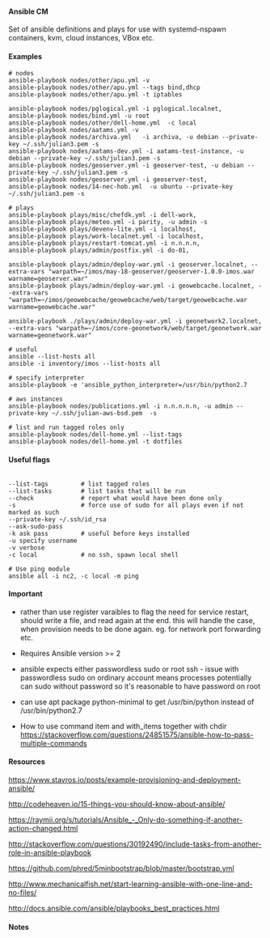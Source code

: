 
#### Ansible CM

Set of ansible definitions and plays for use with systemd-nspawn containers, kvm, cloud instances, VBox etc.


#### Examples

```
# nodes
ansible-playbook nodes/other/apu.yml -v
ansible-playbook nodes/other/apu.yml --tags bind,dhcp
ansible-playbook nodes/other/apu.yml -t iptables

ansible-playbook nodes/pglogical.yml -i pglogical.localnet,
ansible-playbook nodes/bind.yml -u root
ansible-playbook nodes/other/dell-home.yml  -c local
ansible-playbook nodes/aatams.yml -v
ansible-playbook nodes/archiva.yml   -i archiva, -u debian --private-key ~/.ssh/julian3.pem -s
ansible-playbook nodes/aatams-dev.yml -i aatams-test-instance, -u debian --private-key ~/.ssh/julian3.pem -s
ansible-playbook nodes/geoserver.yml -i geoserver-test, -u debian --private-key ~/.ssh/julian3.pem -s
ansible-playbook nodes/geoserver.yml -i geoserver-test,
ansible-playbook nodes/14-nec-hob.yml  -u ubuntu --private-key ~/.ssh/julian3.pem -s

# plays
ansible-playbook plays/misc/chefdk.yml -i dell-work,
ansible-playbook plays/meteo.yml -i parity, -u admin -s
ansible-playbook plays/devenv-lite.yml -i localhost,
ansible-playbook plays/work-localnet.yml -i localhost,
ansible-playbook plays/restart-tomcat.yml -i n.n.n.n,
ansible-playbook plays/admin/postfix.yml -i do-01,

ansible-playbook plays/admin/deploy-war.yml -i geoserver.localnet, --extra-vars "warpath=~/imos/may-18-geoserver/geoserver-1.0.0-imos.war warname=geoserver.war"
ansible-playbook plays/admin/deploy-war.yml -i geowebcache.localnet, --extra-vars "warpath=~/imos/geowebcache/geowebcache/web/target/geowebcache.war warname=geowebcache.war"

ansible-playbook ./plays/admin/deploy-war.yml -i geonetwork2.localnet, --extra-vars "warpath=~/imos/core-geonetwork/web/target/geonetwork.war warname=geonetwork.war"

# useful
ansible --list-hosts all
ansible -i inventory/imos --list-hosts all

# specify interpreter
ansible-playbook -e 'ansible_python_interpreter=/usr/bin/python2.7

# aws instances
ansible-playbook nodes/publications.yml -i n.n.n.n.n, -u admin --private-key ~/.ssh/julian-aws-bsd.pem  -s

# list and run tagged roles only
ansible-playbook nodes/dell-home.yml --list-tags
ansible-playbook nodes/dell-home.yml -t dotfiles

```

#### Useful flags
```

--list-tags         # list tagged roles
--list-tasks        # list tasks that will be run
--check             # report what would have been done only
-s                  # force use of sudo for all plays even if not marked as such
--private-key ~/.ssh/id_rsa
--ask-sudo-pass
-k ask pass         # useful before keys installed
-u specify username
-v verbose
-c local            # no ssh, spawn local shell

# Use ping module
ansible all -i nc2, -c local -m ping
```

#### Important

- rather than use register varaibles to flag the need for service restart, should write a file, and read again at the end.  this will handle the case, when provision needs to be done again. eg. for network port forwarding etc.

-  Requires Ansible version >= 2

- ansible expects either passwordless sudo or root ssh - issue with passwordless sudo on ordinary account means processes potentially can sudo without password so it's reasonable to have password on root

- can use apt package python-minimal to get /usr/bin/python instead of /usr/bin/python2.7

- How to use command item and with_items together with chdir https://stackoverflow.com/questions/24851575/ansible-how-to-pass-multiple-commands



#### Resources

https://www.stavros.io/posts/example-provisioning-and-deployment-ansible/

http://codeheaven.io/15-things-you-should-know-about-ansible/

https://raymii.org/s/tutorials/Ansible_-_Only-do-something-if-another-action-changed.html

http://stackoverflow.com/questions/30192490/include-tasks-from-another-role-in-ansible-playbook

https://github.com/phred/5minbootstrap/blob/master/bootstrap.yml

http://www.mechanicalfish.net/start-learning-ansible-with-one-line-and-no-files/

http://docs.ansible.com/ansible/playbooks_best_practices.html


#### Notes


